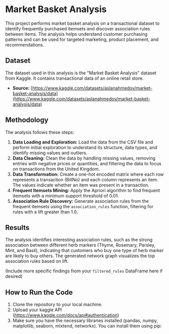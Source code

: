 # Market Basket Analysis

This project performs market basket analysis on a transactional dataset to identify frequently purchased itemsets and discover association rules between items. The analysis helps understand customer purchasing patterns and can be used for targeted marketing, product placement, and recommendations.

## Dataset

The dataset used in this analysis is the "Market Basket Analysis" dataset from Kaggle. It contains transactional data of an online retail store.

- **Source:** [https://www.kaggle.com/datasets/aslanahmedov/market-basket-analysis/data](https://www.kaggle.com/datasets/aslanahmedov/market-basket-analysis/data)

## Methodology

The analysis follows these steps:

1.  **Data Loading and Exploration:** Load the data from the CSV file and perform initial exploration to understand its structure, data types, and identify missing values and outliers.
2.  **Data Cleaning:** Clean the data by handling missing values, removing entries with negative prices or quantities, and filtering the data to focus on transactions from the United Kingdom.
3.  **Data Transformation:** Create a one-hot encoded matrix where each row represents a transaction (BillNo) and each column represents an item. The values indicate whether an item was present in a transaction.
4.  **Frequent Itemsets Mining:** Apply the Apriori algorithm to find frequent itemsets with a minimum support threshold of 0.01.
5.  **Association Rule Discovery:** Generate association rules from the frequent itemsets using the `association_rules` function, filtering for rules with a lift greater than 1.0.

## Results

The analysis identifies interesting association rules, such as the strong association between different herb markers (Thyme, Rosemary, Parsley, Mint, and Basil), indicating that customers who buy one type of herb marker are likely to buy others. The generated network graph visualizes the top association rules based on lift.

(Include more specific findings from your `filtered_rules` DataFrame here if desired)

## How to Run the Code

1.  Clone the repository to your local machine.
2.  Upload your kaggle API (https://www.kaggle.com/docs/api#authentication)
3.  Make sure you have the necessary libraries installed (pandas, numpy, matplotlib, seaborn, mlxtend, networkx). You can install them using pip:
